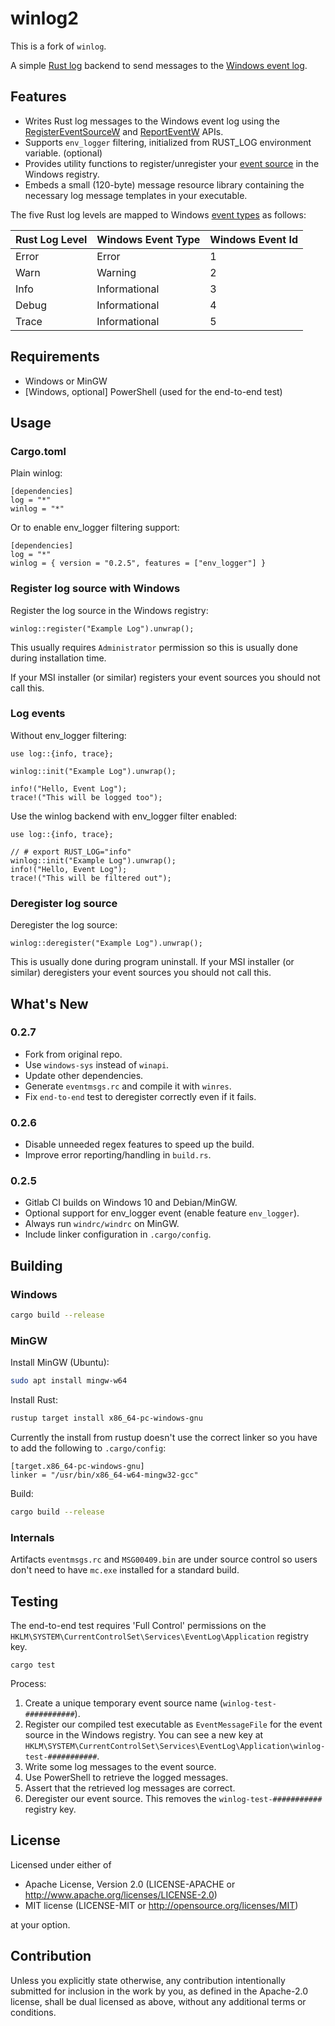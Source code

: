 # winlog2

This is a fork of `winlog`.

A simple [Rust log](https://docs.rs/log/latest/log/) backend to send messages to the [Windows event log](https://docs.microsoft.com/en-us/windows/desktop/eventlog/event-logging).

## Features

* Writes Rust log messages to the Windows event log using the
  [RegisterEventSourceW](https://docs.microsoft.com/en-us/windows/desktop/api/Winbase/nf-winbase-registereventsourcew)
  and [ReportEventW](https://docs.microsoft.com/en-us/windows/desktop/api/winbase/nf-winbase-reporteventw) APIs.
* Supports `env_logger` filtering, initialized from RUST_LOG environment variable. (optional)
* Provides utility functions to register/unregister your
  [event source](https://docs.microsoft.com/en-us/windows/desktop/eventlog/event-sources) in the Windows registry.
* Embeds a small (120-byte) message resource library containing the
  necessary log message templates in your executable.

The five Rust log levels are mapped to Windows [event types](https://docs.microsoft.com/en-us/windows/desktop/eventlog/event-types) as follows:

| Rust Log Level | Windows Event Type | Windows Event Id |
| -------------- | ------------------ | ---------------- |
| Error          | Error              | 1                |
| Warn           | Warning            | 2                |
| Info           | Informational      | 3                |
| Debug          | Informational      | 4                |
| Trace          | Informational      | 5                |


## Requirements

* Windows or MinGW
* [Windows, optional] PowerShell (used for the end-to-end test)

## Usage

### Cargo.toml

Plain winlog:
```
[dependencies]
log = "*"
winlog = "*"
```
Or to enable env_logger filtering support:
```
[dependencies]
log = "*"
winlog = { version = "0.2.5", features = ["env_logger"] }
```

### Register log source with Windows

Register the log source in the Windows registry:
```
winlog::register("Example Log").unwrap();
```
This usually requires `Administrator` permission so this is usually done during
installation time.

If your MSI installer (or similar) registers your event sources you should not call this.


### Log events

Without env_logger filtering:
```
use log::{info, trace};

winlog::init("Example Log").unwrap();

info!("Hello, Event Log");
trace!("This will be logged too");
```

Use the winlog backend with env_logger filter enabled:
```
use log::{info, trace};

// # export RUST_LOG="info"
winlog::init("Example Log").unwrap();
info!("Hello, Event Log");
trace!("This will be filtered out");
```

### Deregister log source

Deregister the log source: 
```
winlog::deregister("Example Log").unwrap();
```
This is usually done during program uninstall. If your MSI 
installer (or similar) deregisters your event sources you should not call this.

## What's New

### 0.2.7
* Fork from original repo.
* Use `windows-sys` instead of `winapi`.
* Update other dependencies.
* Generate `eventmsgs.rc` and compile it with `winres`.
* Fix `end-to-end` test to deregister correctly even if it fails.

### 0.2.6

* Disable unneeded regex features to speed up the build.
* Improve error reporting/handling in `build.rs`.

### 0.2.5

* Gitlab CI builds on Windows 10 and Debian/MinGW.
* Optional support for env_logger event (enable feature `env_logger`).
* Always run `windrc/windrc` on MinGW.
* Include linker configuration in `.cargo/config`. 

## Building

### Windows

```sh
cargo build --release
```

### MinGW

Install MinGW (Ubuntu):

```sh
sudo apt install mingw-w64
```

Install Rust:

```sh
rustup target install x86_64-pc-windows-gnu
```

Currently the install from rustup doesn't use the correct linker so you have to add the following to `.cargo/config`:

    [target.x86_64-pc-windows-gnu]
    linker = "/usr/bin/x86_64-w64-mingw32-gcc"

Build:
```sh
cargo build --release
```

### Internals

Artifacts `eventmsgs.rc` and `MSG00409.bin` are under source control so users 
don't need to have `mc.exe` installed for a standard build.

## Testing

The end-to-end test requires 'Full Control' permissions on the 
`HKLM\SYSTEM\CurrentControlSet\Services\EventLog\Application`
registry key.

```cargo test```

Process:
1. Create a unique temporary event source name (`winlog-test-###########`).
2. Register our compiled test executable as ```EventMessageFile``` for 
   the event source in the Windows registry. You can see a new key at 
   `HKLM\SYSTEM\CurrentControlSet\Services\EventLog\Application\winlog-test-###########`.
2. Write some log messages to the event source.
3. Use PowerShell to retrieve the logged messages.
4. Assert that the retrieved log messages are correct. 
5. Deregister our event source. This removes the `winlog-test-###########` 
   registry key.


## License

Licensed under either of

* Apache License, Version 2.0 (LICENSE-APACHE or http://www.apache.org/licenses/LICENSE-2.0)
* MIT license (LICENSE-MIT or http://opensource.org/licenses/MIT)

at your option.


## Contribution

Unless you explicitly state otherwise, any contribution intentionally submitted 
for inclusion in the work by you, as defined in the Apache-2.0 license, shall 
be dual licensed as above, without any additional terms or conditions.
